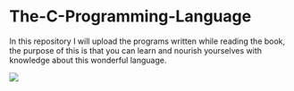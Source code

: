 # The-C-Programming-Language

In this repository I will upload the programs written while reading the book, the purpose of this is that you can learn and nourish yourselves with knowledge about this wonderful language.

![](https://media.licdn.com/dms/image/C5612AQHaPpDR8Bjlig/article-cover_image-shrink_720_1280/0/1520099730180?e=1716422400&v=beta&t=8HOiA2sCwZ81tWp8pHpd43QT4Ye0jCgEuNX3IY2aMhQ)


